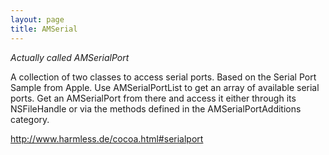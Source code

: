 ```yaml
---
layout: page
title: AMSerial
---
```


*Actually called AMSerialPort*

A collection of two classes to access serial ports. Based on the Serial Port Sample from Apple. Use AMSerialPortList to get an array of available serial ports. Get an AMSerialPort from there and access it either through its NSFileHandle or via the methods defined in the AMSerialPortAdditions category. 

http://www.harmless.de/cocoa.html#serialport

